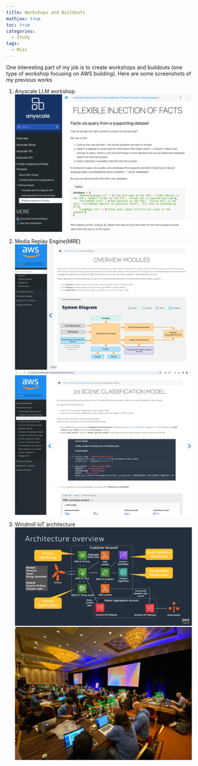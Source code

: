 ```yaml
---
title: Workshops and Buildouts 
mathjax: true
toc: true
categories:
  - Study
tags:
  - Misc
---
```


One interesting part of my job is to create workshops and buildouts (one type of workshop focusing on AWS building). Here are some screenshots of my previous works

1. Anyscale LLM workshop
![Alt text](/assets/images/24-01-24-Buildouts_files/anyscale.png)

2. Media Replay Engine(MRE) 
![Alt text](/assets/images/24-01-24-Buildouts_files/MRE_system.png)
![Alt text](/assets/images/24-01-24-Buildouts_files/MRE_content.png)

3. Windmill IoT architecture
![Alt text](/assets/images/24-01-24-Buildouts_files/windmill_architecture.png)
![Alt text](/assets/images/24-01-24-Buildouts_files/windmill_reinvent.jpg)